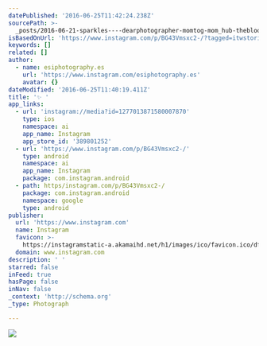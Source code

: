 ```yaml
---
datePublished: '2016-06-25T11:42:24.238Z'
sourcePath: >-
  _posts/2016-06-21-sparkles----dearphotographer-momtog-mom_hub-thebloomforum-c.md
isBasedOnUrl: 'https://www.instagram.com/p/BG43Vmsxc2-/?tagged=itwstories'
keywords: []
related: []
author:
  - name: esiphotography.es
    url: 'https://www.instagram.com/esiphotography.es'
    avatar: {}
dateModified: '2016-06-25T11:40:19.411Z'
title: '✨ '
app_links:
  - url: 'instagram://media?id=1277013871580007870'
    type: ios
    namespace: ai
    app_name: Instagram
    app_store_id: '389801252'
  - url: 'https://www.instagram.com/p/BG43Vmsxc2-/'
    type: android
    namespace: ai
    app_name: Instagram
    package: com.instagram.android
  - path: https/instagram.com/p/BG43Vmsxc2-/
    package: com.instagram.android
    namespace: google
    type: android
publisher:
  url: 'https://www.instagram.com'
  name: Instagram
  favicon: >-
    https://instagramstatic-a.akamaihd.net/h1/images/ico/favicon.ico/dfa85bb1fd63.ico
  domain: www.instagram.com
description: ' '
starred: false
inFeed: true
hasPage: false
inNav: false
_context: 'http://schema.org'
_type: Photograph

---
```

![ ](https://imgflo.herokuapp.com/graph/vahj1ThiexotieMo/3dd56df6d5d84a6455cdab85996b45cf/croprotate.jpg?cropheight=432&cropwidth=640&degrees=0&input=https%3A%2F%2Fscontent.cdninstagram.com%2Ft51.2885-15%2Fs640x640%2Fsh0.08%2Fe35%2F13395094_1758726574364519_173403540_n.jpg%3Fig_cache_key%3DMTI3NzAxMzg3MTU4MDAwNzg3MA%253D%253D.2&x=0&y=104)